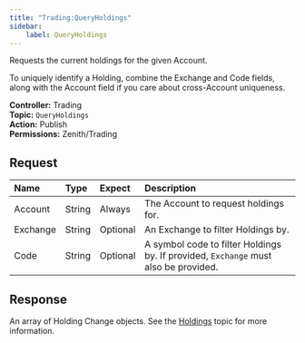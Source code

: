 ```yaml
---
title: "Trading:QueryHoldings"
sidebar:
    label: QueryHoldings
---
```


Requests the current holdings for the given Account.

To uniquely identify a Holding, combine the Exchange and Code fields, along with the Account field if you care about cross-Account uniqueness.

**Controller:** Trading\
**Topic:** `QueryHoldings`\
**Action:** Publish\
**Permissions:** Zenith/Trading

## Request

| Name     | Type    | Expect   | Description |
| :------- | :------ | :------- | :--- |
| Account  | String  | Always   | The Account to request holdings for. |
| Exchange | String  | Optional | An Exchange to filter Holdings by. |
| Code     | String  | Optional | A symbol code to filter Holdings by. If provided, `Exchange` must also be provided. |

## Response

An array of Holding Change objects. See the [Holdings](../holdings/) topic for more information.
